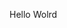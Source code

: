 Hello Wolrd






































































































































































































































































































































































































































































































































































































































































































































































































































































































































































































































































































































































































































































































































































































































































































































































































































































































































































































































































































































































































































































































































































































































































































































































































































































































































































































































































































































































































































































































































































































































































































































































































































































































































































